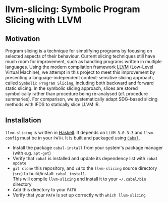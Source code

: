 # llvm-slicing: Symbolic Program Slicing with LLVM
## Motivation    
Program slicing is a technique for simplifying programs by focusing on selected aspects of their behaviour. Current slicing techniques still have much room for improvement, such as handling programs written in multiple languages. Using the modern compilation framework [LLVM](http://llvm.org) (Low-Level Virtual Machine), we attempt in this project to meet this improvement by presenting a language-independent context-sensitive slicing approach, called `Symbolic Program Slicing`, including both backward and forward static slicing. In the symbolic slicing approach, slices are stored symbolically rather than procedure being re-analysed (cf. procedure summaries). For comparison, we systematically adapt SDG-based slicing methods with IFDS to statically slice LLVM IR. 

## Installation
`llvm-slicing` is written in [Haskell](https://www.haskell.org/). It depends on `LLVM 3.0-3.3` and `llvm-config` must be in your `PATH`. It is built and packaged using [`Cabal`](https://www.haskell.org/cabal/). 
 - Install the package `cabal-install` from your system's package manager (with e.g. `apt-get`)
 - Verify that `cabal` is installed and update its dependency list with  `cabal update`
 - `git clone` this repository, and `cd` to the `llvm-slicing` source directory (`src`) to build/install: `cabal install`. <br>
  This will compile `llvm-slicing` and install it to your `~/.cabal/bin` directory
 - Add this directory to your `PATH`
 - Verify that your `PATH` is set up correctly with `which llvm-slicing`

